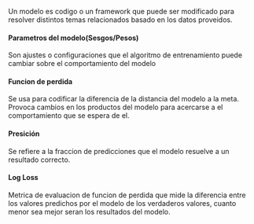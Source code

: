 
Un modelo es codigo o un framework que puede ser modificado para resolver distintos temas relacionados basado en los datos proveidos.

#### Parametros del modelo(Sesgos/Pesos)
Son  ajustes o configuraciones que el algoritmo de entrenamiento puede cambiar sobre el comportamiento del modelo

#### Funcion de perdida
Se usa para codificar la diferencia de la distancia del modelo a la meta. Provoca cambios en los productos del modelo para acercarse a el comportamiento que se espera de el.

#### Presición
Se refiere a la fraccion de predicciones que el modelo resuelve a un resultado correcto.

#### **Log Loss**
Metrica de evaluacion de funcion de perdida que mide la diferencia entre los valores predichos por el modelo de los verdaderos valores, cuanto menor sea mejor seran los resultados del modelo.